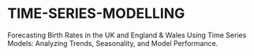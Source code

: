# TIME-SERIES-MODELLING
Forecasting Birth Rates in the UK and England &amp; Wales Using Time Series  Models: Analyzing Trends, Seasonality, and Model Performance.
